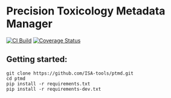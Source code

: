 # Precision Toxicology Metadata Manager
[![CI Build](https://github.com/ISA-tools/PTMD/actions/workflows/build.yml/badge.svg)](https://github.com/ISA-tools/PTMD/actions/workflows/build.yml)
[![Coverage Status](https://coveralls.io/repos/github/ISA-tools/PTMD/badge.svg?branch=main)](https://coveralls.io/github/ISA-tools/PTMD?branch=main)

## Getting started:
```shell
git clone https://github.com/ISA-tools/ptmd.git
cd ptmd
pip install -r requirements.txt
pip install -r requirements-dev.txt
```

